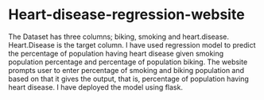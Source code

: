 # Heart-disease-regression-website

The Dataset has three columns; biking, smoking and heart.disease.
Heart.Disease is the target column. I have used regression model to predict the percentage of population having heart disease given smoking population percentage and percentage of population biking.
The website prompts user to enter percentage of smoking and biking population and based on that it gives the output, that is, percentage of population having heart disease.
I have deployed the model using flask.
